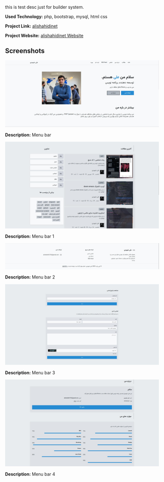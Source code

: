 this is test desc just for builder system.

**Used Technology:** php, bootstrap, mysql, html css

**Project Link:** [alishahidinet](https://gtihub.com/alishahidi/alishahidinet)

**Project Website:** [alishahidinet Website](https://alishahidinet.ir)

## Screenshots

![Menu bar](assets/1.jpg)

**Description:** Menu bar

![Menu bar 1](assets/2.jpg)

**Description:** Menu bar 1

![Menu bar 2](assets/3.jpg)

**Description:** Menu bar 2

![Menu bar 3](assets/4.jpg)

**Description:** Menu bar 3

![Menu bar 4](assets/5.jpg)

**Description:** Menu bar 4

